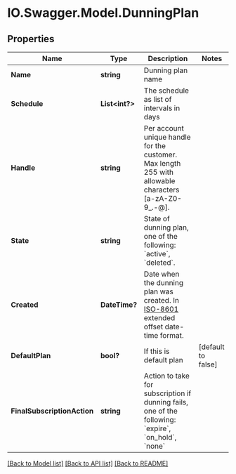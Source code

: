 # IO.Swagger.Model.DunningPlan
## Properties

Name | Type | Description | Notes
------------ | ------------- | ------------- | -------------
**Name** | **string** | Dunning plan name | 
**Schedule** | **List&lt;int?&gt;** | The schedule as list of intervals in days | 
**Handle** | **string** | Per account unique handle for the customer. Max length 255 with allowable characters [a-zA-Z0-9_.-@]. | 
**State** | **string** | State of dunning plan, one of the following: &#x60;active&#x60;, &#x60;deleted&#x60;. | 
**Created** | **DateTime?** | Date when the dunning plan was created. In [ISO-8601](http://en.wikipedia.org/wiki/ISO_8601) extended offset date-time format. | 
**DefaultPlan** | **bool?** | If this is default plan | [default to false]
**FinalSubscriptionAction** | **string** | Action to take for subscription if dunning fails, one of the following: &#x60;expire&#x60;, &#x60;on_hold&#x60;, &#x60;none&#x60; | 

[[Back to Model list]](../README.md#documentation-for-models) [[Back to API list]](../README.md#documentation-for-api-endpoints) [[Back to README]](../README.md)

